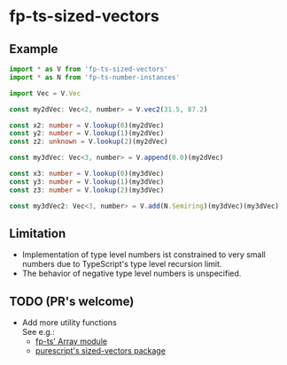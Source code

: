 # fp-ts-sized-vectors

## Example

```ts
import * as V from 'fp-ts-sized-vectors'
import * as N from 'fp-ts-number-instances'

import Vec = V.Vec

const my2dVec: Vec<2, number> = V.vec2(31.5, 87.2)

const x2: number = V.lookup(0)(my2dVec)
const y2: number = V.lookup(1)(my2dVec)
const z2: unknown = V.lookup(2)(my2dVec)

const my3dVec: Vec<3, number> = V.append(0.0)(my2dVec)

const x3: number = V.lookup(0)(my3dVec)
const y3: number = V.lookup(1)(my3dVec)
const z3: number = V.lookup(2)(my3dVec)

const my3dVec2: Vec<3, number> = V.add(N.Semiring)(my3dVec)(my3dVec)
```

## Limitation

- Implementation of type level numbers ist constrained to very small numbers due to TypeScript's type level recursion limit.
- The behavior of negative type level numbers is unspecified.

## TODO (PR's welcome)

- Add more utility functions  
  See e.g.:
  - [fp-ts' Array module](https://gcanti.github.io/fp-ts/modules/Array.ts.html)
  - [purescript's sized-vectors package](https://pursuit.purescript.org/packages/purescript-sized-vectors)
